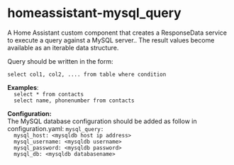 # homeassistant-mysql_query
A Home Assistant custom component that creates a ResponseData service to execute a query against a MySQL server.. The result values become available as an iterable data structure.

Query should be written in the form:

`select col1, col2, .... from table where condition`

<b>Examples</b>:<br>
`  select * from contacts`<br>
`  select name, phonenumber from contacts`

<b>Configuration:</b><br>
The MySQL database configuration should be added as follow in configuration.yaml:
`mysql_query:`<br>
`  mysql_host: <mysqldb host ip address>`<br>
`  mysql_username: <mysqldb username>`<br>
`  mysql_password: <mysqldb password>`<br>
`  mysql_db: <mysqldb databasename>`<br>
